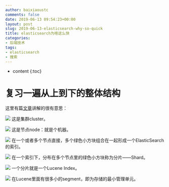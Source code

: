 ```yaml
---
author: baixiaoustc
comments: false
date: 2019-06-13 09:54:23+00:00
layout: post
slug: 2019-06-13-elasticsearch-why-so-quick
title: elasticsearch为啥这么快
categories:
- 后端技术
tags:
- elasticsearch 
- 搜索
---
```


* content 
{:toc}

# 复习一遍从上到下的整体结构

这里有篇[文章](http://www.zhuanzhi.ai/document/4f97036243052fd5577c0ecf188b06dd)讲解的很有意思：

![](http://image99.renyit.com/image/2019-06-13-1.jpeg)
这是集群cluster。

![](http://image99.renyit.com/image/2019-06-13-2.jpeg)
这是节点node：就是个机器。

![](http://image99.renyit.com/image/2019-06-13-3.jpeg)
在一个或者多个节点直接，多个绿色小方块组合在一起形成一个ElasticSearch的索引。

![](http://image99.renyit.com/image/2019-06-13-4.jpeg)
在一个索引下，分布在多个节点里的绿色小方块称为分片——Shard。

![](http://image99.renyit.com/image/2019-06-13-5.jpeg)
一个分片就是一个Lucene Index。

![](http://image99.renyit.com/image/2019-06-13-6.jpeg)
在Lucene里面有很多小的segment，即为存储的最小管理单元。